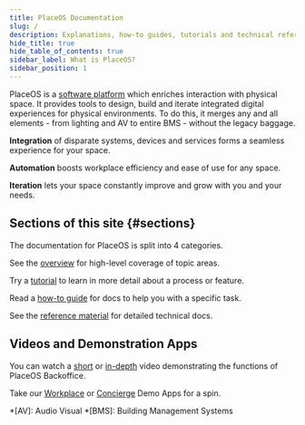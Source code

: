 ```yaml
---
title: PlaceOS Documentation
slug: /
description: Explanations, how-to guides, tutorials and technical references for working with and building on PlaceOS.
hide_title: true
hide_table_of_contents: true
sidebar_label: What is PlaceOS?
sidebar_position: 1
---
```

<!-- This is a placeholder page in markdown to be replaced post-mvp with a more pleasing React page -->

PlaceOS is a [software platform](https://place.technology/solutions/platform) which enriches interaction with physical space.
It provides tools to design, build and iterate integrated digital experiences for physical environments.
To do this, it merges any and all elements - from lighting and AV to entire BMS - without the legacy baggage.

**Integration** of disparate systems, devices and services forms a seamless experience for your space.  

**Automation** boosts workplace efficiency and ease of use for any space.   

**Iteration** lets your space constantly improve and grow with you and your needs. 

<!-- Todo, have icons etc to match the place.tech/solutions/platform page -->

## Sections of this site {#sections}

The documentation for PlaceOS is split into 4 categories.

See the [overview](overview/drivers) for high-level coverage of topic areas.

Try a [tutorial](tutorial/backend/write-a-driver) to learn in more detail about a process or feature.

Read a [how-to guide](how-to/authentication/configure-saml) for docs to help you with a specific task.

See the [reference material](reference/api) for detailed technical docs.

## Videos and Demonstration Apps

You can watch a [short](https://placeos.wistia.com/medias/bnz61a0wfw) or [in-depth](https://placeos.wistia.com/medias/vyn0rsm5vi) video demonstrating the functions of PlaceOS Backoffice. 

Take our [Workplace](https://templates.demo.place.tech/workplace/#/) or [Concierge](https://templates.demo.place.tech/concierge/#/) Demo Apps for a spin.

<!-- Todo: add a neat version of the doc compass in suitable theme -->

*[AV]: Audio Visual
*[BMS]: Building Management Systems

